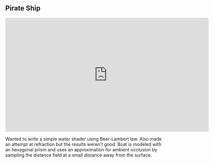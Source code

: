 
## Pirate Ship

<iframe width="640" height="360" frameborder="0" src="https://www.shadertoy.com/embed/ddB3R3?gui=true&t=10&paused=true&muted=false" allowfullscreen></iframe>

Wanted to write a simple water shader using Beer-Lambert law. Also made an attempt at refraction but the results weren't good. Boat is modeled with an hexagonal prism and uses an approximation for ambient occlusion by sampling the distance field at a small distance away from the surface.

